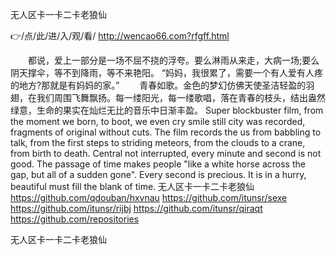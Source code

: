 
无人区卡一卡二卡老狼仙




👉/点/此/进/入/观/看/ http://wencao66.com?rfgff.html




　　都说，爱上一部分是一场不屈不挠的浮夸。要么淋雨从来走，大病一场;要么阴天撑伞，等不到降雨，等不来艳阳。
“妈妈，我很累了，需要一个有人爱有人疼的地方?那就是有妈妈的家。”
　　青春如歌。金色的梦幻仿佛天使圣洁轻盈的羽翅，在我们周围飞舞飘扬。每一缕阳光，每一缕歌唱，落在青春的枝头，结出盎然绿意，生命的果实在灿烂无比的音乐中日渐丰盈。
Super blockbuster film, from the moment we born, to boot, we even cry smile still city was recorded, fragments of original without cuts.
The film records the us from babbling to talk, from the first steps to striding meteors, from the clouds to a crane, from birth to death.
Central not interrupted, every minute and second is not good.
The passage of time makes people "like a white horse across the gap, but all of a sudden gone".
Every second is precious.
It is in a hurry, beautiful must fill the blank of time.
无人区卡一卡二卡老狼仙 https://github.com/qdouban/hxvnau
https://github.com/itunsr/sexe
https://github.com/itunsr/rijbj
https://github.com/itunsr/qiraqt
https://github.com/repositories





无人区卡一卡二卡老狼仙

